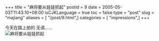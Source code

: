 +++
title = "麻将要从娃娃抓起"
postid = 9
date = 2005-05-03T11:43:10+08:00
isCJKLanguage = true
toc = false
type = "post"
slug = "majiang"
aliases = [ "/post/9.html",]
categories = [ "impressions",]
+++


今天在路上拍的 无语......  
![麻将要从娃娃抓起](/uploads/2005/mashen.jpg)

